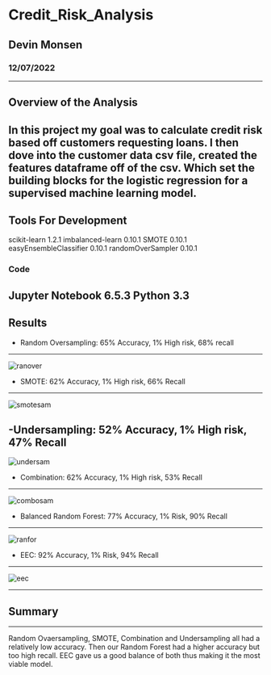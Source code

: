 # Credit_Risk_Analysis
## Devin Monsen
### 12/07/2022
---
## Overview of the Analysis ##

In this project my goal was to calculate credit risk based off customers requesting loans. I then dove into the customer data csv file, created the features dataframe off of the csv. Which set the building blocks for the logistic regression for a supervised machine learning model.
---
## Tools For Development

scikit-learn 1.2.1
imbalanced-learn 0.10.1
SMOTE 0.10.1
easyEnsembleClassifier 0.10.1
randomOverSampler 0.10.1


### Code
Jupyter Notebook 6.5.3
Python 3.3
---
## Results ##

- Random Oversampling: 65% Accuracy, 1% High risk, 68% recall
---
![ranover](images/ranover.JPG)

- SMOTE: 62% Accuracy, 1% High risk, 66% Recall 
---
![smotesam](images/smotesam.JPG)

-Undersampling: 52% Accuracy, 1% High risk, 47% Recall
---
![undersam](images/undersam.JPG)

- Combination: 62% Accuracy, 1% High risk, 53% Recall
---
![combosam](images/combosam.JPG)

- Balanced Random Forest: 77% Accuracy, 1% Risk, 90% Recall
---
![ranfor](images/ranfor.JPG)

- EEC: 92% Accuracy, 1% Risk, 94% Recall
---
![eec](images/eec.JPG)

---
## Summary ##
---
Random Ovaersampling, SMOTE, Combination and Undersampling all had a relatively low accuracy. Then our Random Forest had a higher accuracy but too high recall. EEC gave us a good balance of both thus making it the most viable model.
